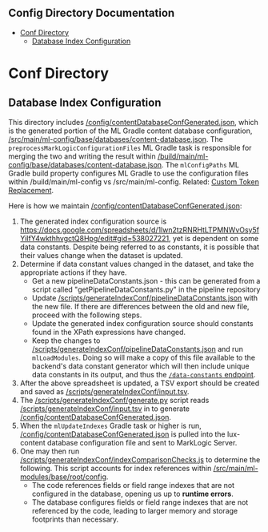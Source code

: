 ## **Config Directory Documentation**

- [Conf Directory](#conf-directory)
  - [Database Index Configuration](#database-index-configuration)
# Conf Directory

## Database Index Configuration

This directory includes [/config/contentDatabaseConfGenerated.json](/config/contentDatabaseConfGenerated.json), which is the generated portion of the ML Gradle content database configuration, [/src/main/ml-config/base/databases/content-database.json](/src/main/ml-config/base/databases/content-database.json).  The `preprocessMarkLogicConfigurationFiles` ML Gradle task is responsible for  merging the two and writing the result within [/build/main/ml-config/base/databases/content-database.json](/build/main/ml-config/base/databases/content-database.json).  The `mlConfigPaths` ML Gradle build property configures ML Gradle to use the configuration files within /build/main/ml-config vs /src/main/ml-config.  Related: [Custom Token Replacement](/docs/lux-backend-deployment.md#custom-token-replacement).

Here is how we maintain [/config/contentDatabaseConfGenerated.json](/config/contentDatabaseConfGenerated.json):

1. The generated index configuration source is https://docs.google.com/spreadsheets/d/1lwn2tzRNRHtLTPMNWvOsy5fYiIfY4wkthhvgctQ8Hpg/edit#gid=538027221, yet is dependent on some data constants.  Despite being referred to as constants, it is possible that their values change when the dataset is updated.
2. Determine if data constant values changed in the dataset, and take the appropriate actions if they have.
    * Get a new pipelineDataConstants.json - this can be generated from a script called "getPipelineDataConstants.py" in the pipeline repository
    * Update [/scripts/generateIndexConf/pipelineDataConstants.json](/scripts/generateIndexConf/pipelineDataConstants.json) with the new file. If there are differences between the old and new file, proceed with the following steps.
    * Update the generated index configuration source should constants found in the XPath expressions have changed.
    * Keep the changes to [/scripts/generateIndexConf/pipelineDataConstants.json](/scripts/generateIndexConf/pipelineDataConstants.json) and run `mlLoadModules`.  Doing so will make a copy of this file available to the backend's data constant generator which will then include unique data constants in its output, and thus the [`/data-constants` endpoint](/docs/lux-backend-api-usage.md#data-constants).
3. After the above spreadsheet is updated, a TSV export should be created and saved as [/scripts/generateIndexConf/input.tsv](/scripts/generateIndexConf/input.tsv).
4. The [/scripts/generateIndexConf/generate.py](/scripts/generateIndexConf/generate.py) script reads [/scripts/generateIndexConf/input.tsv](/scripts/generateIndexConf/input.tsv) in to generate [/config/contentDatabaseConfGenerated.json](/config/contentDatabaseConfGenerated.json).
5. When the `mlUpdateIndexes` Gradle task or higher is run, [/config/contentDatabaseConfGenerated.json](/config/contentDatabaseConfGenerated.json) is pulled into the lux-content database configuration file and sent to MarkLogic Server.
6. One may then run [/scripts/generateIndexConf/indexComparisonChecks.js](/scripts/generateIndexConf/indexComparisonChecks.js) to determine the following.  This script accounts for index references within [/src/main/ml-modules/base/root/config](/src/main/ml-modules/base/root/config).
    * The code references fields or field range indexes that are not configured in the database, opening us up to **runtime errors**.
    * The database configures fields or field range indexes that are not referenced by the code, leading to larger memory and storage footprints than necessary.
